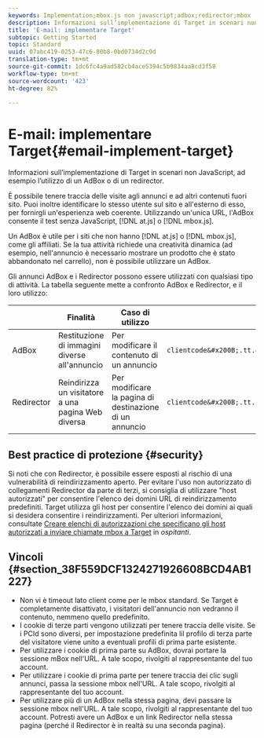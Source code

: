 ```yaml
---
keywords: Implementation;mbox.js non javascript;adbox;redirector;mbox
description: Informazioni sull’implementazione di Target in scenari non JavaScript, ad esempio l’utilizzo di un AdBox o di un redirector.
title: 'E-mail: implementare Target'
subtopic: Getting Started
topic: Standard
uuid: 07abc419-0253-47c6-80b8-0bd0734d2c9d
translation-type: tm+mt
source-git-commit: 1dc6fc4a9ad582cb4ace5394c5b9834aa8cd3f58
workflow-type: tm+mt
source-wordcount: '423'
ht-degree: 82%

---
```



# E-mail: implementare Target{#email-implement-target}

Informazioni sull’implementazione di Target in scenari non JavaScript, ad esempio l’utilizzo di un AdBox o di un redirector.

È possibile tenere traccia delle visite agli annunci e ad altri contenuti fuori sito. Puoi inoltre identificare lo stesso utente sul sito e all&#39;esterno di esso, per fornirgli un&#39;esperienza web coerente. Utilizzando un&#39;unica URL, l&#39;AdBox consente il test senza JavaScript, [!DNL at.js] o [!DNL mbox.js].

Un AdBox è utile per i siti che non hanno [!DNL at.js] o [!DNL mbox.js], come gli affiliati. Se la tua attività richiede una creatività dinamica (ad esempio, nell&#39;annuncio è necessario mostrare un prodotto che è stato abbandonato nel carrello), non è possibile utilizzare un AdBox.

Gli annunci AdBox e i Redirector possono essere utilizzati con qualsiasi tipo di attività. La tabella seguente mette a confronto AdBox e Redirector, e il loro utilizzo:

|  | Finalità | Caso di utilizzo | Struttura URL | Tipo di offerta | Contenuto dell&#39;offerta |
|--- |--- |--- |--- |--- |--- |
| AdBox | Restituzione di immagini diverse all&#39;annuncio | Per modificare il contenuto di un annuncio | `clientcode&#x200B;.tt.&#x200B;omtrdc&#x200B;.net/&#x200B;m2&#x200B;/&#x200B;clientcode/ubox/&#x200B;image?` | Offerta di reindirizzamento | URL per un&#39;immagine |
| Redirector | Reindirizza un visitatore a una pagina Web diversa | Per modificare la pagina di destinazione di un annuncio | `clientcode&#x200B;.tt.omtrdc.net/&#x200B;m2/clientcode&#x200B;/ubox/page?` | Offerta di reindirizzamento | URL per una pagina |

## Best practice di protezione {#security}

Si noti che con Redirector, è possibile essere esposti al rischio di una vulnerabilità di reindirizzamento aperto. Per evitare l&#39;uso non autorizzato di collegamenti Redirector da parte di terzi, si consiglia di utilizzare &quot;host autorizzati&quot; per consentire l&#39;elenco dei domini URL di reindirizzamento predefiniti. Target utilizza gli host per consentire l&#39;elenco dei domini ai quali si desidera consentire i reindirizzamenti. Per ulteriori informazioni, consultate [Creare elenchi di autorizzazioni che specificano gli host autorizzati a inviare chiamate mbox a Target](/help/administrating-target/hosts.md#allowlist) in *ospitanti*.

## Vincoli {#section_38F559DCF1324271926608BCD4AB1227}

* Non vi è timeout lato client come per le mbox standard. Se Target è completamente disattivato, i visitatori dell&#39;annuncio non vedranno il contenuto, nemmeno quello predefinito.
* I cookie di terze parti vengono utilizzati per tenere traccia delle visite. Se i PCId sono diversi, per impostazione predefinita lil profilo di terza parte del visitatore viene unito a eventuali profili di prima parte esistente.
* Per utilizzare i cookie di prima parte su AdBox, dovrai portare la sessione mBox nell&#39;URL. A tale scopo, rivolgiti al rappresentante del tuo account.
* Per utilizzare i cookie di prima parte per tenere traccia dei clic sugli annunci, passa la sessione mbox nell&#39;URL. A tale scopo, rivolgiti al rappresentante del tuo account.
* Per utilizzare più di un AdBox nella stessa pagina, devi passare la sessione mbox nell&#39;URL. A tale scopo, rivolgiti al rappresentante del tuo account. Potresti avere un AdBox e un link Redirector nella stessa pagina (perché il Redirector è in realtà su una seconda pagina).
